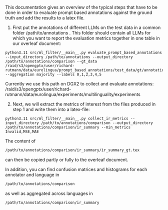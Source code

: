 This documentation gives an overview of the typical steps that have to be done in order to evaluate prompt based annotations against the ground truth and add the results to a latex file.


1. First put the annotations of different LLMs on the test data in a common folder /path/to/annotations .
This folder should contain all LLMs for which you want to report the evaluation metrics together in one table in our overleaf document:

```script
python3.11 src/ml_filter/__main__.py evaluate_prompt_based_annotations --input_directory /path/to/annotations --output_directory /path/to/annotations/comparison --gt_data /raid/s3/opengptx/user/richard-rutmann/data/eurolingua/prompt_based_annotations/test_data/gt/annotations__educational_content__en__gt.jsonl --aggregation majority --labels 0,1,2,3,4,5
```

Currently we use this path on DGX2 to collect and evaluate annotations:
/raid/s3/opengptx/user/richard-rutmann/data/eurolingua/experiments/multilinguality/experiments


2. Next, we will extract the metrics of interest from the files produced in step 1 and write them into a latex-file: 

```script
python3.11 src/ml_filter/__main__.py collect_ir_metrics --input_directory /path/to/annotations/comparison --output_directory /path/to/annotations/comparison/ir_summary --min_metrics Invalid,MSE,MAE
```

The content of 
```bash
/path/to/annotations/comparison/ir_summary/ir_summary_gt.tex
```

can then be copied partly or fully to the overleaf document.

In addition, you can find confusion matrices and histograms for each annotator and language in 
```bash
/path/to/annotations/comparison
```

as well as aggregated across languages in 
```bash
/path/to/annotations/comparison/ir_summary
```